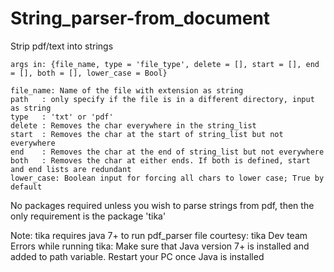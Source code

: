 # String_parser-from_document
Strip pdf/text into strings


	args in: {file_name, type = 'file_type', delete = [], start = [], end = [], both = [], lower_case = Bool}

	file_name: Name of the file with extension as string
	path   : only specify if the file is in a different directory, input as string
	type   : 'txt' or 'pdf'
	delete : Removes the char everywhere in the string_list
	start  : Removes the char at the start of string_list but not everywhere
	end    : Removes the char at the end of string_list but not everywhere
	both   : Removes the char at either ends. If both is defined, start and end lists are redundant
	lower_case: Boolean input for forcing all chars to lower case; True by default

No packages required unless you wish to parse strings from pdf, then the only requirement is the package 'tika'

Note: tika requires java 7+ to run pdf_parser file courtesy: tika Dev team
Errors while running tika: Make sure that Java version 7+ is installed and added to path variable. Restart your PC once Java is installed
